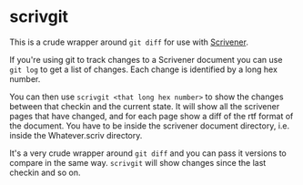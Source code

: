 # scrivgit

This is a crude wrapper around `git diff` for use with [Scrivener](https://www.literatureandlatte.com/scrivener/overview).

If you're using git to track changes to a Scrivener document you
can use `git log` to get a list of changes. Each change is identified
by a long hex number.

You can then use `scrivgit <that long hex number>` to show the changes
between that checkin and the current state. It will show all the
scrivener pages that have changed, and for each page show a diff
of the rtf format of the document. You have to be inside the scrivener
document directory, i.e. inside the Whatever.scriv directory.

It's a very crude wrapper around `git diff` and you can pass it
versions to compare in the same way. `scrivgit` will show changes
since the last checkin and so on.
